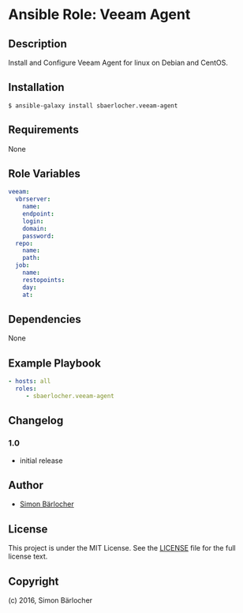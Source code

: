 # Ansible Role: Veeam Agent

## Description

Install and Configure Veeam Agent for linux on Debian and CentOS.

## Installation

```
$ ansible-galaxy install sbaerlocher.veeam-agent
```

## Requirements

None

## Role Variables

```yml
veeam:
  vbrserver:
    name:
    endpoint:
    login:
    domain:
    password:
  repo:
    name: 
    path: 
  job:
    name:
    restopoints: 
    day:
    at: 
```

## Dependencies

None

## Example Playbook

```yml
- hosts: all
  roles:
     - sbaerlocher.veeam-agent
```

## Changelog

### 1.0

* initial release

## Author

* [Simon Bärlocher](https://sbaerlocher.ch)
 
## License

This project is under the MIT License. See the [LICENSE](https://sbaerlo.ch/licence) file for the full license text.

## Copyright

(c) 2016, Simon Bärlocher
